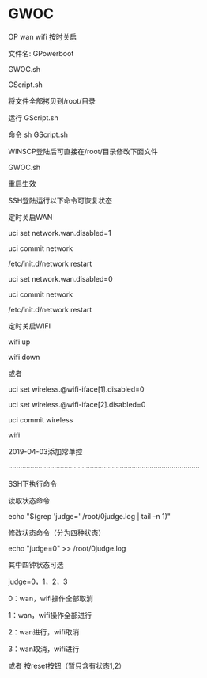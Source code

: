# GWOC
OP wan wifi 按时关启

文件名:
GPowerboot

GWOC.sh

GScript.sh


将文件全部拷贝到/root/目录

运行 GScript.sh

命令 sh GScript.sh

WINSCP登陆后可直接在/root/目录修改下面文件

GWOC.sh

重启生效

SSH登陆运行以下命令可恢复状态

定时关启WAN

uci set network.wan.disabled=1

uci commit network

/etc/init.d/network restart

uci set network.wan.disabled=0

uci commit network

/etc/init.d/network restart

定时关启WIFI

wifi up

wifi down

或者

uci set wireless.@wifi-iface[1].disabled=0

uci set wireless.@wifi-iface[2].disabled=0

uci commit wireless

wifi

2019-04-03添加常单控

································································································

SSH下执行命令

读取状态命令

echo "$(grep 'judge=' /root/0judge.log | tail -n 1)"

修改状态命令（分为四种状态）

echo "judge=0" >> /root/0judge.log

其中四钟状态可选

judge=0，1，2，3

0：wan，wifi操作全部取消

1：wan，wifi操作全部进行

2：wan进行，wifi取消

3：wan取消，wifi进行

或者 按reset按钮（暂只含有状态1,2）
